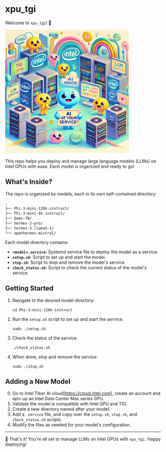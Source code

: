 # xpu_tgi

Welcome to `xpu_tgi`! 🚀  

<img src="./hi_tgi.jpg" alt="TGI LLM Servers" width="400"/>

This repo helps you deploy and manage large language models (LLMs) on Intel GPUs with ease. Each model is organized and ready to go!

## What's Inside?

The repo is organized by models, each in its own self-contained directory:

```
.
├── Phi-3-mini-128k-instruct/
├── Phi-3-mini-4k-instruct/
├── Qwen-7B/
├── hermes-2-pro/
├── hermes-3-llama3-1/
└── openhermes-mistral/
```

Each model directory contains:
- **`<model>.service`**: Systemd service file to deploy the model as a service.
- **`setup.sh`**: Script to set up and start the model.
- **`stop.sh`**: Script to stop and remove the model's service.
- **`check_status.sh`**: Script to check the current status of the model's service.

## Getting Started

1. Navigate to the desired model directory:
   ```
   cd Phi-3-mini-128k-instruct
   ```

2. Run the `setup.sh` script to set up and start the service:
   ```
   sudo ./setup.sh
   ```

3. Check the status of the service:
   ```
   ./check_status.sh
   ```

4. When done, stop and remove the service:
   ```
   sudo ./stop.sh
   ```

## Adding a New Model

0. Go to Intel Tiber AI cloud[https://cloud.intel.com], create an account and spin up an Intel Data Center Max series GPU.
1. Validate the model is compatible with Intel GPU and TGI.
2. Create a new directory named after your model.
3. Add a `.service` file, and copy over the `setup.sh`, `stop.sh`, and `check_status.sh` scripts.
4. Modify the files as needed for your model's configuration.
---

🎉 That's it! You're all set to manage LLMs on Intel GPUs with `xpu_tgi`. Happy deploying!

